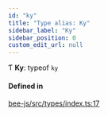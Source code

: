 ```yaml
---
id: "ky"
title: "Type alias: Ky"
sidebar_label: "Ky"
sidebar_position: 0
custom_edit_url: null
---
```


Ƭ **Ky**: typeof `ky`

#### Defined in

[bee-js/src/types/index.ts:17](https://github.com/ethersphere/bee-js/blob/ae6a776/src/types/index.ts#L17)
